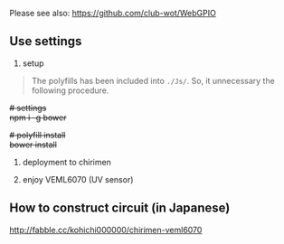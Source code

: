 Please see also: https://github.com/club-wot/WebGPIO

## Use settings

1. setup

> The polyfills has been included into `./Js/`.
> So, it unnecessary the following procedure.

~~# settings~~    
~~npm i -g bower~~    

~~# polyfill install~~    
~~bower install~~    


1. deployment to chirimen

1. enjoy VEML6070 (UV sensor)

## How to construct circuit (in Japanese) 

http://fabble.cc/kohichi000000/chirimen-veml6070
